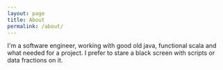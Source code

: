 ```yaml
---
layout: page
title: About
permalink: /about/
---
```


I'm a software engineer, working with good old java, functional scala and what needed for a project. I prefer to stare a black screen with scripts or data fractions on it.
